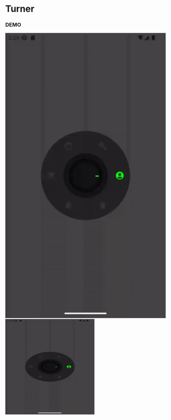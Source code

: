 # Turner
### DEMO
[![Turner Demo](media/demo.gif)]()
<img src="media/demo.gif"
alt="Devmike01's Turner demo" width="280" height="300" />